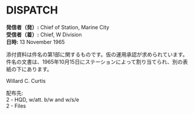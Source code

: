 # DISPATCH

**発信者（発）:** Chief of Station, Marine City  
**受信者（着）:** Chief, W Division  
**日時:** 13 November 1965  

添付資料は件名の第1部に関するものです。仮の運用承認が求められています。件名の文書は、1965年10月15日にステーションによって割り当てられ、別の表紙の下にあります。

Willard C. Curtis

配布先:  
2 - HQD, w/att. b/w and w/s/e  
2 - Files